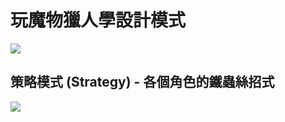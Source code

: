 # 玩魔物獵人學設計模式

![](https://game.capcom.com/manual/MHRISE/img/common/logo.png)

## 策略模式 (Strategy) - 各個角色的鐵蟲絲招式

![](https://game.capcom.com/manual/MHRISE/locale/page/101_5_1.jpg)


